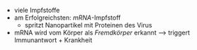 - viele Impfstoffe
- am Erfolgreichsten: _mRNA_-Impfstoff
	- spritzt Nanopartikel mit Proteinen des Virus
- mRNA wird vom Körper als _Fremdkörper_ erkannt 
	--> triggert Immunantwort + Krankheit